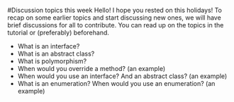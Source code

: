 #Discussion topics this week
Hello! I hope you rested on this holidays! To recap on some earlier topics and start discussing new ones, we will have brief discussions for all to contribute. You can read up on the topics in the tutorial or (preferably) beforehand. 

- What is an interface?
- What is an abstract class?
- What is polymorphism?
- When would you override a method? (an example)
- When would you use an interface? And an abstract class? (an example)
- What is an enumeration? When would you use an enumeration? (an example)
#
